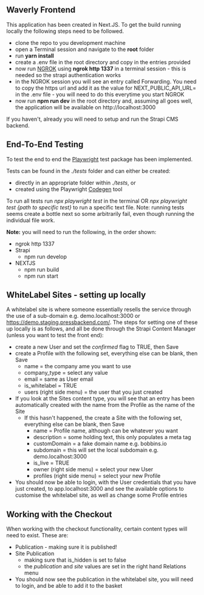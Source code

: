## Waverly Frontend

This application has been created in Next.JS. To get the build running locally the following steps need to be followed.

- clone the repo to you development machine
- open a Terminal session and navigate to the **root** folder
- run **yarn install**
- create a .env file in the root directory and copy in the entries provided
- now run [NGROK](https://ngrok.com/) using **ngrok http 1337** in a terminal session - this is needed so the strapi authentication works
- in the NGROK session you will see an entry called Forwarding. You need to copy the https url and add it as the value for NEXT_PUBLIC_API_URL= in the .env file - you will need to do this everytime you start NGROK 
- now run **npm run dev** in the root directory and, assuming all goes well, the application will be available on http://localhost:3000

If you haven't, already you will need to setup and run the Strapi CMS backend.

## End-To-End Testing

To test the end to end the [Playwright](https://playwright.dev/docs/) test package has been implemented.

Tests can be found in the *./tests* folder and can either be created:
- directly in an appropriate folder within *./tests*, or
- created using the Playwright [Codegen](https://playwright.dev/docs/codegen#running-codegen) tool

To run all tests run *npx playwright test* in the terminal OR *npx playwright test {path to specific test}* to run a specific text file. Note: running tests seems create a bottle next so some arbitrarily fail, even though running the individual file work.

**Note:** you will need to run the following, in the order shown:
- ngrok http 1337
- Strapi
    - npm run develop
- NEXTJS
    - npm run build
    - npm run start

## WhiteLabel Sites - setting up locally
A whitelabel site is where someone essentially resells the service through the use of a sub-domain e.g. demo.localhost:3000 or https://demo.staging.pressbackend.com/.
The steps for setting one of these up locally is as follows, and all be done through the Strapi Content Manager (unless you want to test the front end):
- create a new User and set the *confirmed* flag to TRUE, then Save
- create a Profile with the following set, everything else can be blank, then Save
    - name = the company ame you want to use
    - company_type = select any value
    - email = same as User email
    - is_whitelabel = TRUE
    - users (right side menu) = the user that you just created
- If you look at the Sites content type, you will see that an entry has been automatically created with the name from the Profile as the name of the Site
    - If this hasn't happened, the create a Site with the following set, everything else can be blank, then Save
        - name = Profile name, although can be whatever you want
        - description = some holding text, this only populates a meta tag
        - customDomain = a fake domain name e.g. bobbins.io
        - subdomain = this will set the local subdomain e.g. demo.localhost:3000
        - is_live = TRUE
        - owner (right side menu) = select your new User
        - profiles (right side menu) = select your new Profile
- You should now be able to login, with the User credentials that you have just created, to app.localhost:3000 and see the available options to customise the whitelabel site, as well as change some Profile entries

## Working with the Checkout
When working with the checkout functionality, certain content types will need to exist. These are:
- Publication - making sure it is published!
- Site Publication
    - making sure that is_hidden is set to false
    - the *publication* and *site* values are set in the right hand Relations menu
- You should now see the publication in the whitelabel site, you will need to login, and be able to add it to the basket